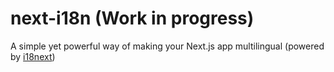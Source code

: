 # next-i18n (Work in progress)

A simple yet powerful way of making your Next.js app multilingual (powered by [i18next](https://www.i18next.com/))
